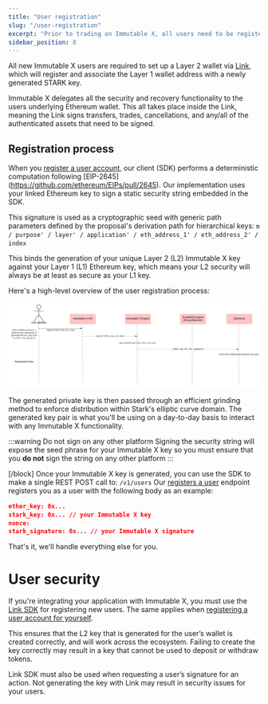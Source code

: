 ```yaml
---
title: "User registration"
slug: "/user-registration"
excerpt: "Prior to trading on Immutable X, all users need to be registered"
sidebar_position: 8
---
```

All new Immutable X users are required to set up a Layer 2 wallet via [Link](../guides/link-sdk/index.md), which will register and associate the Layer 1 wallet address with a newly generated STARK key.

Immutable X delegates all the security and recovery functionality to the users underlying Ethereum wallet. This all takes place inside the Link, meaning the Link signs transfers, trades, cancellations, and any/all of the authenticated assets that need to be signed.

## Registration process
When you [register a user account](../guides/getting-started-guide.md#register-a-user-account), our client (SDK) performs a deterministic computation following [EIP-2645] (https://github.com/ethereum/EIPs/pull/2645). Our implementation uses your linked Ethereum key to sign a static security string embedded in the SDK. 

This signature is used as a cryptographic seed with generic path parameters defined by the proposal's derivation path for hierarchical keys: 
`m / purpose' / layer' / application' / eth_address_1' / eth_address_2' / index`

This binds the generation of your unique Layer 2 (L2) Immutable X key against your Layer 1 (L1) Ethereum key, which means your L2 security will always be at least as secure as your L1 key. 

Here's a high-level overview of the user registration process:

![User Registration](../../static/img/user-registration.png 'User Registration')

The generated private key is then passed through an efficient grinding method to enforce distribution within Stark's elliptic curve domain. The generated key pair is what you'll be using on a day-to-day basis to interact with any Immutable X functionality.

:::warning Do not sign on any other platform
Signing the security string will expose the seed phrase for your Immutable X key so you must ensure that you **do not** sign the string on any other platform
:::

[/block]
Once your Immutable X key is generated, you can use the SDK to make a single REST POST call to: `/v1/users`
Our [registers a user](/reference#/operations/registerUser) endpoint registers you as a user with the following body as an example:
```json
ether_key: 0x...
stark_key: 0x... // your Immutable X key
nonce:
stark_signature: 0x... // your Immutable X signature
```
That's it, we'll handle everything else for you.

# User security
If you're integrating your application with Immutable X, you must use the [Link SDK](../guides/link-sdk/index.md) for registering new users. The same applies when [registering a user account for yourself](../guides/getting-started-guide.md#register-a-user-account).

This ensures that the L2 key that is generated for the user’s wallet is created correctly, and will work across the ecosystem. Failing to create the key correctly may result in a key that cannot be used to deposit or withdraw tokens.

Link SDK must also be used when requesting a user’s signature for an action. Not generating the key with Link may result in security issues for your users.